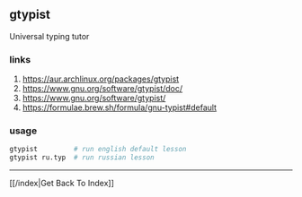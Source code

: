 ## gtypist

Universal typing tutor

### links

1. https://aur.archlinux.org/packages/gtypist
2. https://www.gnu.org/software/gtypist/doc/
3. https://www.gnu.org/software/gtypist/
4. https://formulae.brew.sh/formula/gnu-typist#default

### usage

```sh
gtypist         # run english default lesson
gtypist ru.typ  # run russian lesson
```

---

[[/index|Get Back To Index]]
